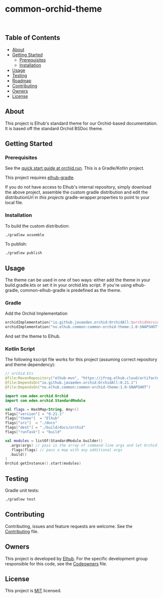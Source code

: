 # common-orchid-theme

[<img src="https://img.shields.io/badge/repo-github-blue" alt=""/>](https://github.com/elhub/common-orchid-theme)
[<img src="https://img.shields.io/badge/issues-jira-orange" alt=""/>](https://jira.elhub.cloud/issues/?jql=project%20%3D%20%22Team%20Dev%22%20AND%20component%20%3D%20common-orchid-theme%20AND%20status%20!%3D%20Done)
[<img src="https://teamcity.elhub.cloud/app/rest/builds/buildType:(id:Common_CommonOrchidTheme_AutoRelease)/statusIcon" alt=""/>](https://teamcity.elhub.cloud/project/Common_CommonOrchidTheme?mode=builds#all-projects)
[<img src="https://sonar.elhub.cloud/api/project_badges/measure?project=no.elhub.common%3Acomon-orchid-theme&metric=alert_status" alt=""/>](https://sonar.elhub.cloud/dashboard?id=no.elhub.common%3Acomon-orchid-theme)
[<img src="https://sonar.elhub.cloud/api/project_badges/measure?project=no.elhub.common%3Acomon-orchid-theme&metric=ncloc" alt=""/>](https://sonar.elhub.cloud/dashboard?id=no.elhub.common%3Acomon-orchid-theme)
[<img src="https://sonar.elhub.cloud/api/project_badges/measure?project=no.elhub.common%3Acomon-orchid-theme&metric=bugs" alt=""/>](https://sonar.elhub.cloud/dashboard?id=no.elhub.common%3Acomon-orchid-theme)
[<img src="https://sonar.elhub.cloud/api/project_badges/measure?project=no.elhub.common%3Acomon-orchid-theme&metric=vulnerabilities" alt=""/>](https://sonar.elhub.cloud/dashboard?id=no.elhub.common%3Acomon-orchid-theme)
[<img src="https://sonar.elhub.cloud/api/project_badges/measure?project=no.elhub.common%3Acommon-orchid-theme&metric=coverage" alt=""/>](https://sonar.elhub.cloud/dashboard?id=no.elhub.common%3Acommon-orchid-theme)

## Table of Contents

* [About](#about)
* [Getting Started](#getting-started)
  * [Prerequisites](#prerequisites)
  * [Installation](#installation)
* [Usage](#usage)
* [Testing](#testing)
* [Roadmap](#roadmap)
* [Contributing](#contributing)
* [Owners](#owners)
* [License](#license)


## About

This project is Elhub's standard theme for our Orchid-based documentation. It is based off the standard Orchid BSDoc theme.

## Getting Started

### Prerequisites

See the [quick start guide at orchid.run](https://orchid.run/wiki/user-manual/getting-started/quickstart). This is a
Gradle/Kotlin project.

This project requires [elhub-gradle](https://github.com/elhub/common-elhub-gradle).

If you do not have access to Elhub's internal repository, simply download the above project, assemble the custom gradle
distribution and edit the distributionUrl in _this projects_ gradle-wrapper.properties to point to your local file. 

### Installation

To build the custom distribution:

```sh
./gradlew assemble
```

To publish:
```sh
./gradlew publish
```

## Usage

The theme can be used in one of two ways: either add the theme in your build.gradle.kts or set it in your orchid.kts
script. If you're using elhub-gradle, common-elhub-gradle is predefined as the theme.

### Gradle

Add the Orchid Implementation 

```kotlin
orchidImplementation("io.github.javaeden.orchid:OrchidAll:$orchidVersion")
orchidImplementation("no.elhub.common:common-orchid-theme:1.0-SNAPSHOT")
```

And set the theme to Elhub.

### Kotlin Script

The following kscript file works for this project (assuming correct repository and theme dependency):

```kotlin
// orchid.kts
@file:MavenRepository("elhub-mvn", "https://jfrog.elhub.cloud/artifactory/elhub-mvn")
@file:DependsOn("io.github.javaeden.orchid:OrchidAll:0.21.1")
@file:DependsOn("no.elhub.common:common-orchid-theme:1.0-SNAPSHOT")

import com.eden.orchid.Orchid
import com.eden.orchid.StandardModule

val flags = HashMap<String, Any>()
flags["version"] = "0.21.1"
flags["theme"]  = "Elhub"
flags["src"]  = "./docs"
flags["dest"] = "./build/docs/orchid"
flags["runTask"] = "build"

val modules = listOf(StandardModule.builder()
  .args(args) // pass in the array of command-line args and let Orchid parse them out
  .flags(flags) // pass a map with any additional args
  .build()
)
Orchid.getInstance().start(modules)
```

## Testing

Gradle unit tests:

```sh
./gradlew test
```

## Contributing

Contributing, issues and feature requests are welcome. See the 
[Contributing](https://github.com/elhub/common-orchid-theme/blob/main/CONTRIBUTING.md) file.

## Owners

This project is developed by [Elhub](https://wwww.elhub.no). For the specific development group responsible for this
code, see the [Codeowners](https://github.com/elhub/common-orchid-theme/blob/main/CODEOWNERS) file.

## License

This project is [MIT](https://github.com/elhub/common-orchid-theme/blob/main/LICENSE.md) licensed.
